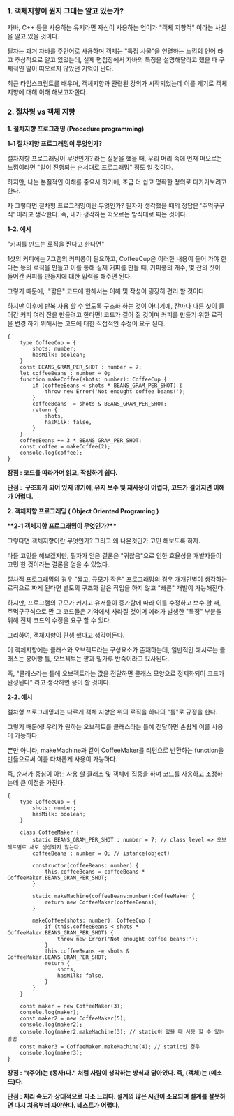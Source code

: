 ### 1\. 객체지향이 뭔지 그대는 알고 있는가?

자바, C++ 등을 사용하는 유저라면 자신이 사용하는 언어가 "객체 지향적" 이라는 사실을 알고 있을 것이다.

필자는 과거 자바를 주언어로 사용하며 객체는 "특정 사물"을 연결하는 느낌의 언어 라고 추상적으로 알고 있었는데, 실제 면접장에서 자바의 특징을 설명해달라고 했을 때 구체적인 말이 떠오르지 않았던 기억이 난다.

최근 타입스크립트를 배우며, 객체지향과 관련된 강의가 시작되었는데 이를 계기로 객체 지향에 대해 이해 해보고자한다.

### 2\. 절차형 vs 객체 지향 

**1\. 절차지향 프로그래밍 (Procedure programming)**

**1-1 절차지향 프로그래밍이 무엇인가?**

절차지향 프로그래밍이 무엇인가? 라는 질문을 했을 때, 우리 머리 속에 먼저 떠오르는 느낌이라면 "일이 진행되는 순서대로 프로그래밍" 정도 일 것이다.

하지만, 나는 본질적인 이해를 중요시 하기에, 조금 더 쉽고 명확한 정의로 다가가보려고 한다.

자 그렇다면 절차형 프로그래밍이란 무엇인가? 필자가 생각했을 때의 정답은 '주먹구구식' 이라고 생각한다. 즉, 내가 생각하는 떠오르는 방식대로 짜는 것이다.

**1-2. 예시**

"커피를 만드는 로직을 짠다고 한다면"

1샷의 커피에는 7그램의 커피콩이 필요하고, CoffeeCup은 이러한 내용이 들어 가야 한다는 등의 로직을 만들고 이를 통해 실제 커피를 만들 때, 커피콩의 개수, 몇 잔의 샷이 들어간 커피를 만들지에 대한 입력을 해주면 된다.

그렇기 때문에,  "짧은" 코드에 한해서는 이해 및 작성이 굉장히 편리 할 것이다.

하지만 이후에 반복 사용 할 수 있도록 구조화 하는 것이 아니기에, 잔마다 다른 샷이 들어간 커피 여러 잔을 만들려고 한다면! 코드가 길어 질 것이며 커피를 만들기 위한 로직을 변경 하기 위해서는 코드에 대한 직접적인 수정이 요구 된다.

```
{
    type CoffeeCup = {
        shots: number;
        hasMilk: boolean;
    }
    const BEANS_GRAM_PER_SHOT : number = 7;
    let coffeeBeans : number = 0;
    function makeCoffee(shots: number): CoffeeCup {
        if (coffeeBeans < shots * BEANS_GRAM_PER_SHOT) {
            throw new Error('Not enought coffee beans!');
        }
        coffeeBeans -= shots & BEANS_GRAM_PER_SHOT;
        return {
            shots,
            hasMilk: false,
        }
    }
    coffeeBeans += 3 * BEANS_GRAM_PER_SHOT;
    const coffee = makeCoffee(2);
    console.log(coffee);
}
```

**장점 : 코드를 따라가며 읽고, 작성하기 쉽다.**

**단점 :  구조화가 되어 있지 않기에, 유지 보수 및 재사용이 어렵다, 코드가 길어지면 이해가 어렵다.**

**2\. 객체지향 프로그래밍 ( Object Oriented Programing )**

\***\*2-1 객체지향 프로그래밍이 무엇인가?\*\***

그렇다면 객체지향이란 무엇인가? 그리고 왜 나온것인가 고민 해보도록 하자.

다들 고민을 해보겠지만, 필자가 얻은 결론은 "귀찮음"으로 인한 효율성을 개발자들이 고민 한 것이라는 결론을 얻을 수 있었다.

절차적 프로그래밍의 경우 "짧고, 규모가 작은" 프로그래밍의 경우 개개인별이 생각하는 로직으로 짜게 된다면 별도의 구조화 같은 작업을 하지 않고 "빠른" 개발이 가능해진다.

하지만, 프로그램의 규모가 커지고 유저들이 증가함에 따라 이를 수정하고 보수 할 때, 주먹구구식으로 짠 그 코드들은 기억에서 사라질 것이며 에러가 발생한 "특정" 부분을 위해 전체 코드의 수정을 요구 할 수 있다.

그리하여, 객체지향이 탄생 했다고 생각이든다.

이 객체지향에는 클래스와 오브젝트라는 구성요소가 존재하는데, 일반적인 예시로는 클래스는 붕어빵 틀, 오브젝트는 팥과 밀가루 반죽이라고 묘사된다.

즉, "클래스라는 틀에 오브젝트라는 값을 전달하면 클래스 모양으로 정제화되어 코드가 완성된다" 라고 생각하면 용이 할 것이다.

**2-2. 예시**

절차형 프로그래밍과는 다르게 객체 지향은 위의 로직을 하나의 "틀"로 규정을 한다.

그렇기 때문에! 우리가 원하는 오브젝트를 클래스라는 틀에 전달하면 손쉽게 이를 사용이 가능하다.

뿐만 아니라, makeMachine과 같이 CoffeeMaker를 리턴으로 반환하는 function을 만듦으로써 이를 다채롭게 사용이 가능하다.

즉, 순서가 중심이 아닌 사용 할 클래스 및 객체에 집중을 하며 코드를 사용하고 조정하는데 큰 이점을 가진다.

```
{
    type CoffeeCup = {
        shots: number;
        hasMilk: boolean;
    }

    class CoffeeMaker {
        static BEANS_GRAM_PER_SHOT : number = 7; // class level => 오브젝트별로 새로 생성되지 않는다.
        coffeeBeans : number = 0; // istance(object)

        constructor(coffeeBeans: number) {
            this.coffeeBeans = coffeeBeans * CoffeeMaker.BEANS_GRAM_PER_SHOT;
        }

        static makeMachine(coffeeBeans:number):CoffeeMaker {
            return new CoffeeMaker(coffeeBeans);
        }

        makeCoffee(shots: number): CoffeeCup {
            if (this.coffeeBeans < shots * CoffeeMaker.BEANS_GRAM_PER_SHOT) {
                throw new Error('Not enought coffee beans!');
            }
            this.coffeeBeans -= shots & CoffeeMaker.BEANS_GRAM_PER_SHOT;
            return {
                shots,
                hasMilk: false,
            }
        }
    }

    const maker = new CoffeeMaker(3);
    console.log(maker);
    const maker2 = new CoffeeMaker(5);
    console.log(maker2);
    console.log(maker2.makeMachine(3); // static이 없을 때 사용 할 수 있는 방법
    const maker3 = CoffeeMaker.makeMachine(4); // static인 경우
    console.log(maker3);
}
```

**장점 : "(주어)는 (동사)다." 처럼 사람이 생각하는 방식과 닮아있다. 즉, (객체)는 (메소드)다.**

**단점 : 처리 속도가 상대적으로 다소 느리다. 설계의 많은 시간이 소요되며 설계를 잘못하면 다시 처음부터 짜야한다. 테스트가 어렵다.**
